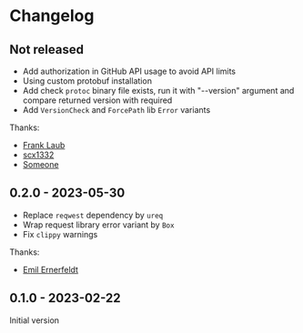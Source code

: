 # Changelog

## Not released

- Add authorization in GitHub API usage to avoid API limits
- Using custom protobuf installation
- Add check `protoc` binary file exists, run it with "--version" argument and compare returned version with required
- Add `VersionCheck` and `ForcePath` lib `Error` variants

Thanks:

- [Frank Laub](https://github.com/flaub)
- [scx1332](https://github.com/scx1332)
- [Someone](https://github.com/SomeoneSerge)

## 0.2.0 - 2023-05-30

- Replace `reqwest` dependency by `ureq`
- Wrap request library error variant by `Box`
- Fix `clippy` warnings

Thanks:

- [Emil Ernerfeldt](https://github.com/emilk)

## 0.1.0 - 2023-02-22

Initial version
